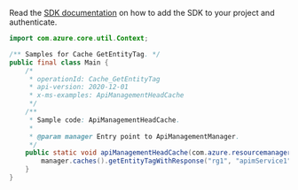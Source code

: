 Read the [SDK documentation](https://github.com/Azure/azure-sdk-for-java/blob/azure-resourcemanager-apimanagement_1.0.0-beta.2/sdk/apimanagement/azure-resourcemanager-apimanagement/README.md) on how to add the SDK to your project and authenticate.

```java
import com.azure.core.util.Context;

/** Samples for Cache GetEntityTag. */
public final class Main {
    /*
     * operationId: Cache_GetEntityTag
     * api-version: 2020-12-01
     * x-ms-examples: ApiManagementHeadCache
     */
    /**
     * Sample code: ApiManagementHeadCache.
     *
     * @param manager Entry point to ApiManagementManager.
     */
    public static void apiManagementHeadCache(com.azure.resourcemanager.apimanagement.ApiManagementManager manager) {
        manager.caches().getEntityTagWithResponse("rg1", "apimService1", "default", Context.NONE);
    }
}
```
